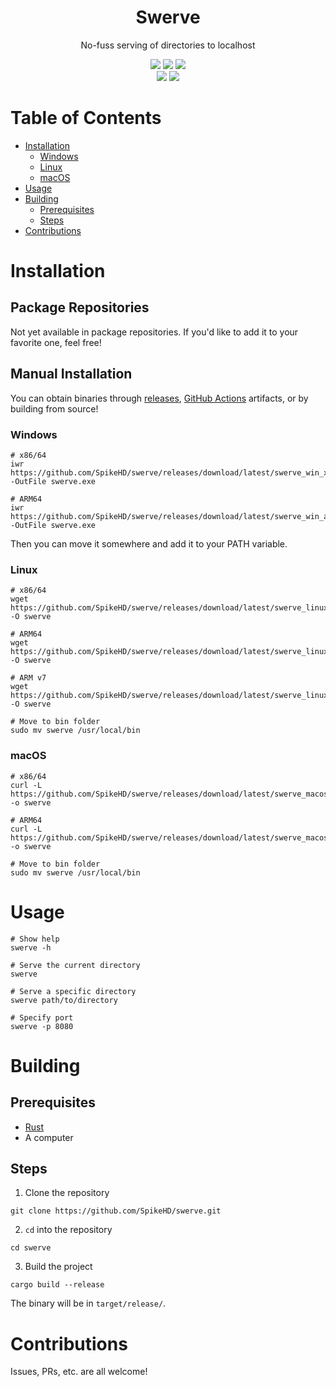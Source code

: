 <div align="center">
  <h1>Swerve</h1>
  <p>No-fuss serving of directories to localhost</p>
</div>

<div align="center">
  <img src="https://img.shields.io/github/actions/workflow/status/SpikeHD/swerve/build.yml" />
  <img src="https://img.shields.io/github/repo-size/SpikeHD/swerve" />
  <img src="https://img.shields.io/github/commit-activity/m/SpikeHD/swerve" />
</div>

<div align="center">
  <img src="https://img.shields.io/github/release-date/SpikeHD/swerve" />
  <img src="https://img.shields.io/github/stars/SpikeHD/swerve" />
</div>

# Table of Contents
* [Installation](#installation)
  * [Windows](#windows)
  * [Linux](#linux)
  * [macOS](#macos)
* [Usage](#usage)
* [Building](#building)
  * [Prerequisites](#prerequisites)
  * [Steps](#steps)
* [Contributions](#contributions)

# Installation

## Package Repositories

Not yet available in package repositories. If you'd like to add it to your favorite one, feel free!

## Manual Installation

You can obtain binaries through [releases](https://github.com/SpikeHD/swerve/releases/), [GitHub Actions](https://github.com/SpikeHD/swerve/actions?query=workflow%3Abuild) artifacts, or by building from source!

### Windows

```shell
# x86/64
iwr https://github.com/SpikeHD/swerve/releases/download/latest/swerve_win_x64.exe -OutFile swerve.exe

# ARM64
iwr https://github.com/SpikeHD/swerve/releases/download/latest/swerve_win_arm64.exe -OutFile swerve.exe
```

Then you can move it somewhere and add it to your PATH variable.

### Linux

```shell
# x86/64
wget https://github.com/SpikeHD/swerve/releases/download/latest/swerve_linux_x64 -O swerve

# ARM64
wget https://github.com/SpikeHD/swerve/releases/download/latest/swerve_linux_arm64 -O swerve

# ARM v7
wget https://github.com/SpikeHD/swerve/releases/download/latest/swerve_linux_armv7 -O swerve

# Move to bin folder
sudo mv swerve /usr/local/bin
```

### macOS

```shell
# x86/64
curl -L https://github.com/SpikeHD/swerve/releases/download/latest/swerve_macos_x64 -o swerve

# ARM64
curl -L https://github.com/SpikeHD/swerve/releases/download/latest/swerve_macos_arm64 -o swerve

# Move to bin folder
sudo mv swerve /usr/local/bin
```

# Usage

```shell
# Show help
swerve -h

# Serve the current directory
swerve

# Serve a specific directory
swerve path/to/directory

# Specify port
swerve -p 8080
```

# Building

## Prerequisites

* [Rust](https://www.rust-lang.org/tools/install)
* A computer

## Steps

1. Clone the repository
  ```shell
  git clone https://github.com/SpikeHD/swerve.git
  ```
2. `cd` into the repository
  ```shell
  cd swerve
  ```
3. Build the project
  ```shell
  cargo build --release
  ```

The binary will be in `target/release/`.

# Contributions

Issues, PRs, etc. are all welcome!